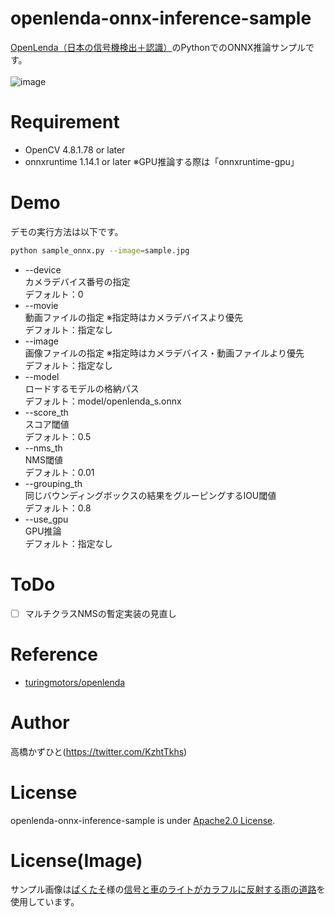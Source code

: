 # openlenda-onnx-inference-sample
[OpenLenda（日本の信号機検出＋認識）](https://github.com/turingmotors/openlenda)のPythonでのONNX推論サンプルです。<br>
<br>
![image](https://github.com/Kazuhito00/openlenda-onnx-inference-sample/assets/37477845/3965521a-5c9c-4f7b-8a92-3b17ebafb025)

# Requirement 
* OpenCV 4.8.1.78 or later
* onnxruntime 1.14.1 or later ※GPU推論する際は「onnxruntime-gpu」

# Demo
デモの実行方法は以下です。
```bash
python sample_onnx.py --image=sample.jpg
```
* --device<br>
カメラデバイス番号の指定<br>
デフォルト：0
* --movie<br>
動画ファイルの指定 ※指定時はカメラデバイスより優先<br>
デフォルト：指定なし
* --image<br>
画像ファイルの指定 ※指定時はカメラデバイス・動画ファイルより優先<br>
デフォルト：指定なし
* --model<br>
ロードするモデルの格納パス<br>
デフォルト：model/openlenda_s.onnx
* --score_th<br>
スコア閾値<br>
デフォルト：0.5
* --nms_th<br>
NMS閾値<br>
デフォルト：0.01
* --grouping_th<br>
同じバウンディングボックスの結果をグルーピングするIOU閾値<br>
デフォルト：0.8
* --use_gpu<br>
GPU推論<br>
デフォルト：指定なし

# ToDo
* [ ] マルチクラスNMSの暫定実装の見直し

# Reference
* [turingmotors/openlenda](https://github.com/turingmotors/openlenda)

# Author
高橋かずひと(https://twitter.com/KzhtTkhs)
 
# License 
openlenda-onnx-inference-sample is under [Apache2.0 License](LICENSE).

# License(Image)
サンプル画像は[ぱくたそ](https://www.pakutaso.com/)様の[信号と車のライトがカラフルに反射する雨の道路](https://www.pakutaso.com/20230304087post-46153.html)を使用しています。
